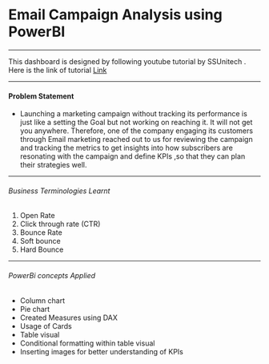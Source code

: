 # Email Campaign Analysis using PowerBI
---------------------------------------------------------------------------------------------------------------------------------------------------

This dashboard is designed by following youtube tutorial by SSUnitech . Here is the link of tutorial [Link](https://www.youtube.com/watch?v=ayYMzlkkHZw&list=PLNRxk1s77zfjBng6EFeEQKVJ7DkqTc4ze&index=9)

----------------------------------------------------------------------------------------------------------------------------------------------------
#### Problem Statement

* Launching a marketing campaign without tracking its performance is just like a setting the Goal but not working on reaching it. It will not get you anywhere. Therefore, one of the company engaging its customers through Email marketing reached out to us for reviewing the campaign and tracking the metrics to get insights into how subscribers are resonating with the campaign and define KPIs ,so that they can plan their strategies well.
-----------------------------------------------------------------------------------------------------------------------------------------------------
###### Business Terminologies Learnt

 1. Open Rate
 2. Click through rate (CTR)
 3. Bounce Rate
 4. Soft bounce
 5. Hard Bounce
-------------------------------------------------------------------------------------------------------------------------------------------------------------------------
###### PowerBi concepts Applied

* Column chart
* Pie chart
* Created Measures using DAX
* Usage of Cards 
* Table visual
* Conditional formatting within table visual
* Inserting images for better understanding of KPIs
